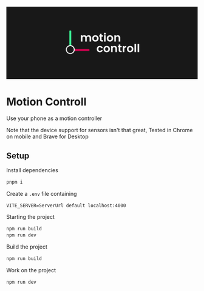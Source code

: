 ![motion controll banner](docs/banner.svg)

# Motion Controll

Use your phone as a motion controller

Note that the device support for sensors isn't that great,
Tested in Chrome on mobile and Brave for Desktop

## Setup

Install dependencies

```bash
pnpm i
```

Create a `.env` file containing

```env
VITE_SERVER=ServerUrl default localhost:4000
```

Starting the project

```bash
npm run build
npm run dev
```

Build the project

```bash
npm run build
```

Work on the project

```bash
npm run dev
```
